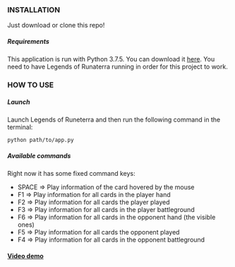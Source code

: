 ### INSTALLATION
Just download or clone this repo!


##### Requirements
This application is run with Python 3.7.5. You can download it [here][python_download_url].
You need to have Legends of Runaterra running in order for this project to work.

### HOW TO USE

##### Launch
Launch Legends of Runeterra and then run the following command in the terminal:
```
python path/to/app.py
```

##### Available commands

Right now it has some fixed command keys:

- SPACE => Play information of the card hovered by the mouse
- F1 => Play information for all cards in the player hand
- F2 => Play information for all cards the player played
- F3 => Play information for all cards in the player battleground
- F6 => Play information for all cards in the opponent hand (the visible ones)
- F5 => Play information for all cards the opponent played
- F4 => Play information for all cards in the opponent battleground

[python_download_url]: https://www.python.org/downloads/release/python-375/

#### [Video demo](https://youtu.be/9tGsf3Vt2Ns)
